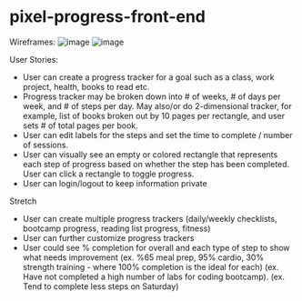 # pixel-progress-front-end

Wireframes:
![image](https://user-images.githubusercontent.com/37551471/114804973-cf4c2b80-9d67-11eb-9b0d-160d88ea7483.png)
![image](https://user-images.githubusercontent.com/37551471/114804990-d4a97600-9d67-11eb-98f5-d324121ef72c.png)

User Stories:
- User can create a progress tracker for a goal such as a class, work project, health, books to read etc.
- Progress tracker may be broken down into # of weeks, # of days per week, and # of steps per day. May also/or do 2-dimensional tracker, for example, list of books broken out by 10 pages per rectangle, and user sets # of total pages per book.
- User can edit labels for the steps and set the time to complete / number of sessions.
- User can visually see an empty or colored rectangle that represents each step of progress based on whether the step has been completed. User can click a rectangle to toggle progress.
- User can login/logout to keep information private

Stretch
- User can create multiple progress trackers (daily/weekly checklists, bootcamp progress, reading list progress, fitness)
- User can further customize progress trackers
- User could see % completion for overall and each type of step to show what needs improvement (ex. %65 meal prep, 95% cardio, 30% strength training - where 100% completion is the ideal for each) (ex. Have not completed a high number of labs for coding bootcamp). (ex. Tend to complete less steps on Saturday)

